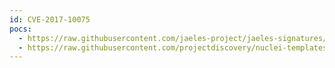 ```yaml
---
id: CVE-2017-10075
pocs:
  - https://raw.githubusercontent.com/jaeles-project/jaeles-signatures/master/cves/oracle-webcenter-xss-cve-2017-10075.yaml
  - https://raw.githubusercontent.com/projectdiscovery/nuclei-templates/master/cves/CVE-2017-10075.yaml
---
```

